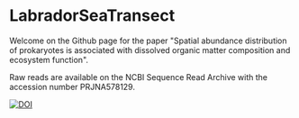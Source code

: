 # LabradorSeaTransect

Welcome on the Github page for the paper "Spatial abundance distribution of prokaryotes is associated with dissolved organic matter composition and ecosystem function".

Raw reads are available on the NCBI Sequence Read Archive with the accession number PRJNA578129.



[![DOI](https://zenodo.org/badge/DOI/10.5281/zenodo.4042001.svg)](https://doi.org/10.5281/zenodo.4042001)

